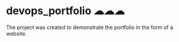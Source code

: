 # devops_portfolio ☁☁☁
The project was created to demonstrate the portfolio in the form of a website.
